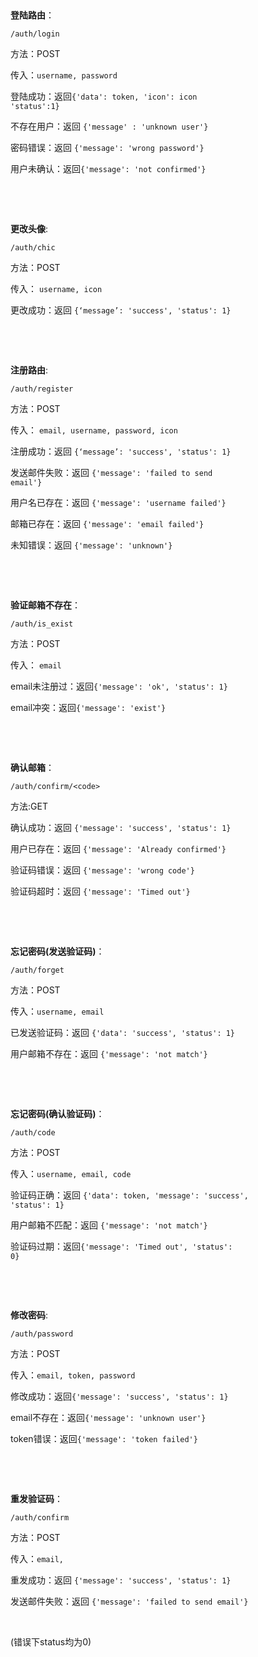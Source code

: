 &nbsp;

**登陆路由**：

```/auth/login```

方法：POST

传入：<code>username, password</code>

登陆成功：返回<code>{'data': token, 'icon': icon 'status':1}</code>

不存在用户：返回 <code>{'message' : 'unknown user'}</code>

密码错误：返回 <code>{'message': 'wrong password'}</code>

用户未确认：返回<code>{'message': 'not confirmed'}</code>

&nbsp;

&nbsp;

**更改头像**:

```/auth/chic```

方法：POST

传入：
<code>username, icon</code>

更改成功：返回
<code>{‘message’: 'success', 'status': 1}</code>

&nbsp;

&nbsp;

**注册路由**:

```/auth/register```

方法：POST

传入：
<code>email, username, password, icon</code>

注册成功：返回
<code>{‘message’: 'success', 'status': 1}</code>

发送邮件失败：返回
<code>{'message': 'failed to send email'}</code>

用户名已存在：返回
<code>{'message': 'username failed'}</code>

邮箱已存在：返回
<code>{'message': 'email failed'}</code>

未知错误：返回
<code>{'message': 'unknown'}</code>

&nbsp;

&nbsp;

**验证邮箱不存在**：

```/auth/is_exist```

方法：POST

传入：
<code>email</code>

email未注册过：返回<code>{'message': 'ok', 'status': 1}</code>

email冲突：返回<code>{'message': 'exist'}</code>

&nbsp;

&nbsp;

**确认邮箱**：

```/auth/confirm/<code>```

方法:GET

确认成功：返回
<code>{'message': 'success', 'status': 1}</code>

用户已存在：返回
<code>{'message': 'Already confirmed'}</code>

验证码错误：返回
<code>{'message': 'wrong code'}</code>

验证码超时：返回
<code>{'message': 'Timed out'}</code>

&nbsp;

&nbsp;

**忘记密码(发送验证码)**：

```/auth/forget```

方法：POST

传入：<code>username, email</code>

已发送验证码：返回 <code>{'data': 'success', 'status': 1}</code>

用户邮箱不存在：返回 <code>{'message': 'not match'}</code>

&nbsp;

&nbsp;

**忘记密码(确认验证码)**：

```/auth/code```

方法：POST

传入：<code>username, email, code</code>

验证码正确：返回 <code>{'data': token, 'message': 'success', 'status': 1}</code>

用户邮箱不匹配：返回 <code>{'message': 'not match'}</code>

验证码过期：返回<code>{'message': 'Timed out', 'status': 0}</code>

&nbsp;

&nbsp;

**修改密码**:

```/auth/password```

方法：POST

传入：<code>email, token, password</code>

修改成功：返回<code>{'message': 'success', 'status': 1}</code>

email不存在：返回<code>{'message': 'unknown user'}</code>

token错误：返回<code>{'message': 'token failed'}</code>

&nbsp;

&nbsp;

**重发验证码**：

```/auth/confirm```

方法：POST

传入：<code>email,</code>

重发成功：返回
<code>{'message': 'success', 'status': 1} </code>

发送邮件失败：返回
<code>{'message': 'failed to send email'} </code>

&nbsp;

(错误下status均为0)
